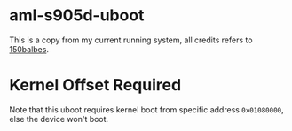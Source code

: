 # aml-s905d-uboot
This is a copy from my current running system, all credits refers to [150balbes](https://github.com/150balbes).

# Kernel Offset Required
Note that this uboot requires kernel boot from specific address `0x01080000`, else the device won't boot. 
